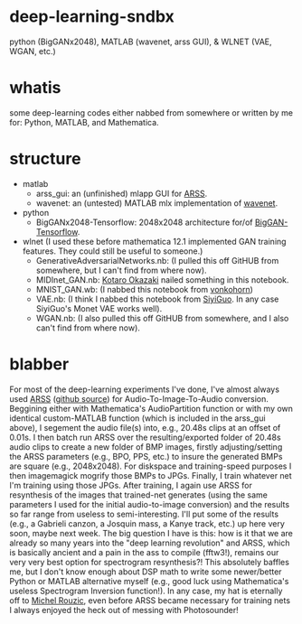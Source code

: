 # deep-learning-sndbx
python (BigGANx2048), MATLAB (wavenet, arss GUI), &amp; WLNET (VAE, WGAN, etc.)
# whatis
some deep-learning codes either nabbed from somewhere or written by me for: Python, MATLAB, and Mathematica.  
# structure
* matlab
   * arss_gui: an (unfinished) mlapp GUI for [ARSS](http://arss.sourceforge.net).
   * wavenet: an (untested) MATLAB mlx implementation of [wavenet](https://github.com/ibab/tensorflow-wavenet). 
* python
   * BigGANx2048-Tensorflow: 2048x2048 architecture for/of [BigGAN-Tensorflow](https://github.com/taki0112/BigGAN-Tensorflow). 
* wlnet (I used these before mathematica 12.1 implemented GAN training features.  They could still be useful to someone.)
   * GenerativeAdversarialNetworks.nb: (I pulled this off GitHUB from somewhere, but I can't find from where now).
   * MIDInet_GAN.nb: [Kotaro Okazaki](https://community.wolfram.com/groups/-/m/t/1435251) nailed something in this notebook.
   * MNIST_GAN.wb: (I nabbed this notebook from [vonkohorn](https://github.com/vonkohorn/wolfram-playtime))
   * VAE.nb: (I think I nabbed this notebook from [SiyiGuo](https://github.com/SiyiGuo/Image-Generation-with-VAE-network).  In any case SiyiGuo's Monet VAE works well).
   * WGAN.nb: (I also pulled this off GitHUB from somewhere, and I also can't find from where now).
# blabber
For most of the deep-learning experiments I've done, I've almost always used [ARSS](http://arss.sourceforge.net) ([github source](https://github.com/derselbst/ARSS)) for Audio-To-Image-To-Audio conversion. Beggining either with Mathematica's AudioPartition function or with my own identical custom-MATLAB function (which is included in the arss_gui above), I segement the audio file(s) into, e.g., 20.48s clips at an offset of 0.01s.  I then batch run ARSS over the resulting/exported folder of 20.48s audio clips to create a new folder of BMP images, firstly adjusting/setting the ARSS parameters (e.g., BPO, PPS, etc.) to insure the generated BMPs are square (e.g., 2048x2048).  For diskspace and training-speed purposes I then imagemagick mogrify those BMPs to JPGs.  Finally, I train whatever net I'm training using those JPGs.  After training, I again use ARSS for resynthesis of the images that trained-net generates (using the same parameters I used for the initial audio-to-image conversion) and the results so far range from useless to semi-interesting.  I'll put some of the results (e.g., a Gabrieli canzon, a Josquin mass, a Kanye track, etc.) up here very soon, maybe next week.  The big question I have is this: how is it that we are already so many years into the "deep learning revolution" and ARSS, which is basically ancient and a pain in the ass to compile (fftw3!), remains our very very best option for spectrogram resynthesis?!  This absolutely baffles me, but I don't know enough about DSP math to write some newer/better Python or MATLAB alternative myself (e.g., good luck using Mathematica's useless Spectrogram Inversion function!).  In any case, my hat is eternally off to [Michel Rouzic](https://github.com/Photosounder), even before ARSS became necessary for training nets I always enjoyed the heck out of messing with Photosounder!
